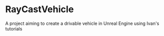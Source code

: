 # RayCastVehicle
 A project aiming to create a drivable vehicle in Unreal Engine using Ivan's tutorials
